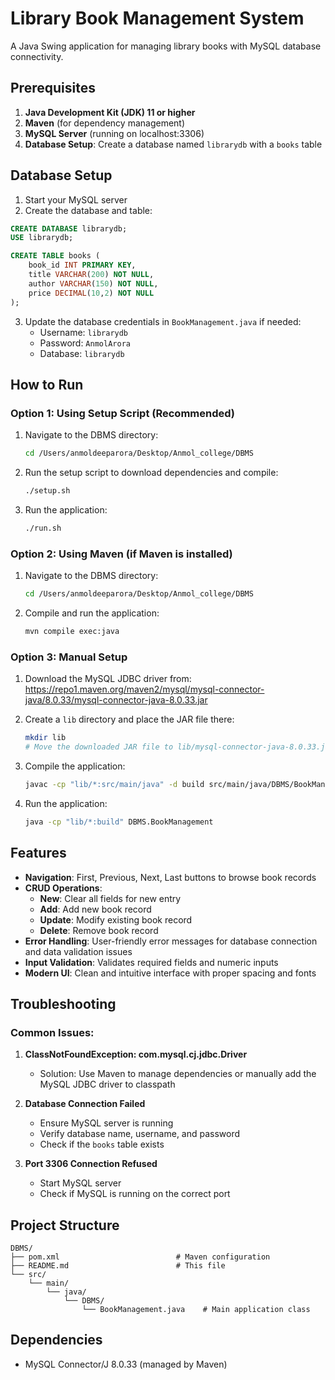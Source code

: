 # Library Book Management System

A Java Swing application for managing library books with MySQL database connectivity.

## Prerequisites

1. **Java Development Kit (JDK) 11 or higher**
2. **Maven** (for dependency management)
3. **MySQL Server** (running on localhost:3306)
4. **Database Setup**: Create a database named `librarydb` with a `books` table

## Database Setup

1. Start your MySQL server
2. Create the database and table:

```sql
CREATE DATABASE librarydb;
USE librarydb;

CREATE TABLE books (
    book_id INT PRIMARY KEY,
    title VARCHAR(200) NOT NULL,
    author VARCHAR(150) NOT NULL,
    price DECIMAL(10,2) NOT NULL
);
```

3. Update the database credentials in `BookManagement.java` if needed:
   - Username: `librarydb`
   - Password: `AnmolArora`
   - Database: `librarydb`

## How to Run

### Option 1: Using Setup Script (Recommended)

1. Navigate to the DBMS directory:
   ```bash
   cd /Users/anmoldeeparora/Desktop/Anmol_college/DBMS
   ```

2. Run the setup script to download dependencies and compile:
   ```bash
   ./setup.sh
   ```

3. Run the application:
   ```bash
   ./run.sh
   ```

### Option 2: Using Maven (if Maven is installed)

1. Navigate to the DBMS directory:
   ```bash
   cd /Users/anmoldeeparora/Desktop/Anmol_college/DBMS
   ```

2. Compile and run the application:
   ```bash
   mvn compile exec:java
   ```

### Option 3: Manual Setup

1. Download the MySQL JDBC driver from:
   https://repo1.maven.org/maven2/mysql/mysql-connector-java/8.0.33/mysql-connector-java-8.0.33.jar

2. Create a `lib` directory and place the JAR file there:
   ```bash
   mkdir lib
   # Move the downloaded JAR file to lib/mysql-connector-java-8.0.33.jar
   ```

3. Compile the application:
   ```bash
   javac -cp "lib/*:src/main/java" -d build src/main/java/DBMS/BookManagement.java
   ```

4. Run the application:
   ```bash
   java -cp "lib/*:build" DBMS.BookManagement
   ```

## Features

- **Navigation**: First, Previous, Next, Last buttons to browse book records
- **CRUD Operations**:
  - **New**: Clear all fields for new entry
  - **Add**: Add new book record
  - **Update**: Modify existing book record
  - **Delete**: Remove book record
- **Error Handling**: User-friendly error messages for database connection and data validation issues
- **Input Validation**: Validates required fields and numeric inputs
- **Modern UI**: Clean and intuitive interface with proper spacing and fonts

## Troubleshooting

### Common Issues:

1. **ClassNotFoundException: com.mysql.cj.jdbc.Driver**
   - Solution: Use Maven to manage dependencies or manually add the MySQL JDBC driver to classpath

2. **Database Connection Failed**
   - Ensure MySQL server is running
   - Verify database name, username, and password
   - Check if the `books` table exists

3. **Port 3306 Connection Refused**
   - Start MySQL server
   - Check if MySQL is running on the correct port

## Project Structure

```
DBMS/
├── pom.xml                          # Maven configuration
├── README.md                        # This file
└── src/
    └── main/
        └── java/
            └── DBMS/
                └── BookManagement.java    # Main application class
```

## Dependencies

- MySQL Connector/J 8.0.33 (managed by Maven)
